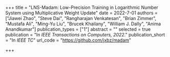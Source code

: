 +++
title = "LNS-Madam: Low-Precision Training in Logarithmic Number System using Multiplicative Weight Update"
date = 2022-7-01
authors = ["Jiawei Zhao", "Steve Dai", "Rangharajan Venkatesan", "Brian Zimmer",  "Mustafa Ali", "Ming-Yu Liu", "Brucek Khailany", "William J. Dally", "Anima Anandkumar"]
publication_types = ["1"]
abstract = ""
selected = true
publication = "In *IEEE Transactions on Computers, 2022*."
publication_short = "In *IEEE TC*"
url_code = "https://github.com/jxbz/madam"

+++

